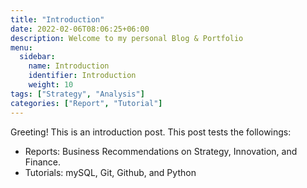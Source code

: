 ```yaml
---
title: "Introduction"
date: 2022-02-06T08:06:25+06:00
description: Welcome to my personal Blog & Portfolio
menu:
  sidebar:
    name: Introduction 
    identifier: Introduction
    weight: 10
tags: ["Strategy", "Analysis"]
categories: ["Report", "Tutorial"]
---
```


Greeting! This is an introduction post. This post tests the followings:

- Reports: Business Recommendations on Strategy, Innovation, and Finance.
- Tutorials: mySQL, Git, Github, and Python
